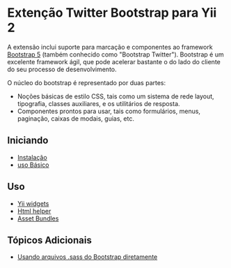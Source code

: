 Extenção Twitter Bootstrap para Yii 2
=====================================

A extensão inclui suporte para marcação e componentes ao framework [Bootstrap 5](http://getbootstrap.com/) 
(também conhecido como "Bootstrap Twitter"). Bootstrap é um excelente framework ágil, que pode acelerar bastante o
do lado do cliente do seu processo de desenvolvimento.

O núcleo do bootstrap é representado por duas partes:

- Noções básicas de estilo CSS, tais como um sistema de rede layout, tipografia, classes auxiliares, e os utilitários de resposta.
- Componentes prontos para usar, tais como formulários, menus, paginação, caixas de modais, guias, etc.

Iniciando
---------------

* [Instalação](installation.md)
* [uso Básico](basic-usage.md)

Uso
----- 

* [Yii widgets](usage-widgets.md)
* [Html helper](helper-html.md)
* [Asset Bundles](asset-bundles.md)

Tópicos Adicionais
-----------------

* [Usando arquivos .sass do Bootstrap diretamente](topics-sass.md)
